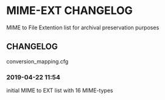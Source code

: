 # MIME-EXT CHANGELOG
MIME to File Extention list for archival preservation purposes

## CHANGELOG ##

conversion_mapping.cfg

### 2019-04-22 11:54 ###

initial MIME to EXT list with 16 MIME-types
